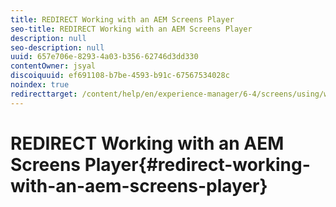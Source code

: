 ```yaml
---
title: REDIRECT Working with an AEM Screens Player
seo-title: REDIRECT Working with an AEM Screens Player
description: null
seo-description: null
uuid: 657e706e-8293-4a03-b356-62746d3dd330
contentOwner: jsyal
discoiquuid: ef691108-b7be-4593-b91c-67567534028c
noindex: true
redirecttarget: /content/help/en/experience-manager/6-4/screens/using/working-with-screens-player
---
```


# REDIRECT Working with an AEM Screens Player{#redirect-working-with-an-aem-screens-player}

